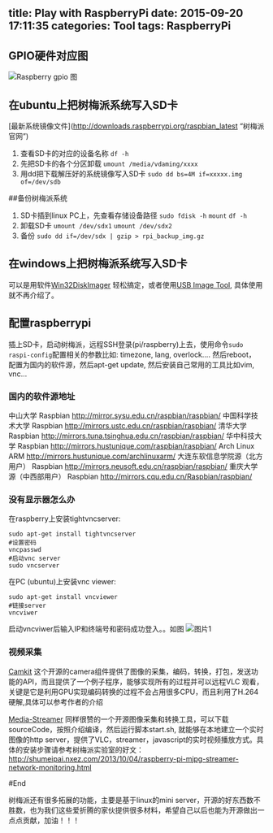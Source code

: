 title: Play with RaspberryPi
date: 2015-09-20 17:11:35
categories: Tool
tags: RaspberryPi
---
## GPIO硬件对应图
![Raspberry gpio 图](http://i4.tietuku.com/560a99a9a616174c.png)

## 在ubuntu上把树梅派系统写入SD卡
[最新系统镜像文件](http://downloads.raspberrypi.org/raspbian_latest  “树梅派官网”)
1. 查看SD卡的对应的设备名称
` df -h `
2. 先把SD卡的各个分区卸载
` umount /media/vdaming/xxxx `
3. 用dd把下载解压好的系统镜像写入SD卡
` sudo dd bs=4M if=xxxxx.img of=/dev/sdb ` 

##备份树梅派系统
1. SD卡插到linux PC上，先查看存储设备路径
` sudo fdisk -h `
` mount `
` df -h `
2. 卸载SD卡
` umount /dev/sdx1 `
` umount /dev/sdx2 ` 
3. 备份
` sudo dd if=/dev/sdx | gzip > rpi_backup_img.gz `

## 在windows上把树梅派系统写入SD卡
可以是用软件[Win32DiskImager](http://sourceforge.net/projects/win32diskimager/files/Archive/win32diskimager-v0.9-binary.zip/download) 轻松搞定，或者使用[USB Image Tool](http://www.alexpage.de/usb-image-tool/download/), 具体使用就不再介绍了。

## 配置raspberrypi
插上SD卡，启动树梅派，远程SSH登录(pi/raspberry)上去，使用命令`sudo raspi-config`配置相关的参数比如: timezone, lang, overlock....  然后reboot， 配置为国内的软件源，然后apt-get update, 然后安装自己常用的工具比如vim, vnc...
### 国内的软件源地址
中山大学
Raspbian http://mirror.sysu.edu.cn/raspbian/raspbian/
中国科学技术大学
Raspbian http://mirrors.ustc.edu.cn/raspbian/raspbian/
清华大学
Raspbian http://mirrors.tuna.tsinghua.edu.cn/raspbian/raspbian/
华中科技大学
Raspbian http://mirrors.hustunique.com/raspbian/raspbian/
Arch Linux ARM http://mirrors.hustunique.com/archlinuxarm/
大连东软信息学院源（北方用户）
Raspbian http://mirrors.neusoft.edu.cn/raspbian/raspbian/
重庆大学源（中西部用户）
Raspbian http://mirrors.cqu.edu.cn/Raspbian/raspbian/

<!-- more -->

### 没有显示器怎么办
在raspberry上安装tightvncserver:

```
sudo apt-get install tightvncserver
#设置密码
vncpasswd
#启动vnc server
sudo vncserver
```

在PC (ubuntu)上安装vnc viewer:

```
sudo apt-get install vncviewer
#链接server
vncviwer 
```

启动vncviwer后输入IP和终端号和密码成功登入。。如图
![图片1](http://i1.tietuku.com/e8439990d4c9ede4.png)


### 视频采集

[Camkit](https://git.oschina.net/andyspider/Camkit)
这个开源的camera组件提供了图像的采集，编码，转换，打包，发送功能的API，而且提供了一个例子程序，能够实现所有的过程并可以远程VLC 观看，关键是它是利用GPU实现编码转换的过程不会占用很多CPU，而且利用了H.264硬解,具体可以参考作者的介绍


[Media-Streamer](http://sourceforge.net/projects/mjpg-streamer/)
同样很赞的一个开源图像采集和转换工具，可以下载sourceCode，按照介绍编译，然后运行脚本start.sh, 就能够在本地建立一个实时图像的http server，提供了VLC，streamer，javascript的实时视频播放方式。具体的安装步骤请参考树梅派实验室的好文： http://shumeipai.nxez.com/2013/10/04/raspberry-pi-mjpg-streamer-network-monitoring.html


#End

树梅派还有很多拓展的功能，主要是基于linux的mini server，开源的好东西数不胜数，也为我们这些爱折腾的家伙提供很多材料，希望自己以后也能为开源做出一点点贡献，加油！！！
